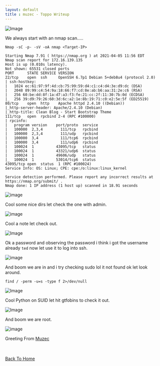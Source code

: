 ```yaml
---
layout: default
title : muzec - Toppo Writeup
---
```


![Image](https://imgur.com/2ACQ4OB.png)

We always start with an nmap scan.....

```Nmap -sC -p- -sV -oA nmap <Target-IP>```

```
Starting Nmap 7.91 ( https://nmap.org ) at 2021-04-05 11:56 EDT
Nmap scan report for 172.16.139.135
Host is up (0.010s latency).
Not shown: 65531 closed ports
PORT      STATE SERVICE VERSION
22/tcp    open  ssh     OpenSSH 6.7p1 Debian 5+deb8u4 (protocol 2.0)
| ssh-hostkey: 
|   1024 ec:61:97:9f:4d:cb:75:99:59:d4:c1:c4:d4:3e:d9:dc (DSA)
|   2048 89:99:c4:54:9a:18:66:f7:cd:8e:ab:b6:aa:31:2e:c6 (RSA)
|   256 60:be:dd:8f:1a:d7:a3:f3:fe:21:cc:2f:11:30:7b:0d (ECDSA)
|_  256 39:d9:79:26:60:3d:6c:a2:1e:8b:19:71:c0:e2:5e:5f (ED25519)
80/tcp    open  http    Apache httpd 2.4.10 ((Debian))
|_http-server-header: Apache/2.4.10 (Debian)
|_http-title: Clean Blog - Start Bootstrap Theme
111/tcp   open  rpcbind 2-4 (RPC #100000)
| rpcinfo: 
|   program version    port/proto  service
|   100000  2,3,4        111/tcp   rpcbind
|   100000  2,3,4        111/udp   rpcbind
|   100000  3,4          111/tcp6  rpcbind
|   100000  3,4          111/udp6  rpcbind
|   100024  1          43095/tcp   status
|   100024  1          43321/udp6  status
|   100024  1          49606/udp   status
|_  100024  1          53014/tcp6  status
43095/tcp open  status  1 (RPC #100024)
Service Info: OS: Linux; CPE: cpe:/o:linux:linux_kernel

Service detection performed. Please report any incorrect results at https://nmap.org/submit/ .
Nmap done: 1 IP address (1 host up) scanned in 18.91 seconds
```

![image](https://imgur.com/f2qexKZ.png)

Cool some nice dirs let check the one with admin.

![image](https://imgur.com/gdWzDBv.png)

Cool a note let check out.

![Image](https://imgur.com/wGcL0Pz.png)

Ok a password and observing the password i think i got the username already `ted` now let use it to log into ssh.

![image](https://imgur.com/0lPw5rk.png)

And boom we are in and i try checking sudo lol it not found ok let look around.

`find / -perm -u=s -type f 2>/dev/null`

![Image](https://imgur.com/2mx0e4z.png)

Cool Python on SUID let hit gtfobins to check it out.

![Image](https://imgur.com/487InlT.png)

And boom we are root.

![image](https://imgur.com/syCUMA3.png)

Greeting From [Muzec](https://twitter.com/muzec_saminu)

<br> <br>
[Back To Home](../index.md)
<br>
